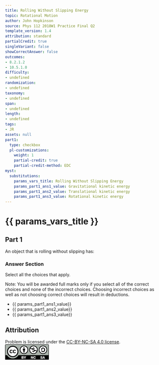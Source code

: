 ```yaml
---
title: Rolling Without Slipping Energy
topic: Rotational Motion
author: John Hopkinson
source: Phys 112 2018W1 Practice Final Q2
template_version: 1.4
attribution: standard
partialCredit: true
singleVariant: false
showCorrectAnswer: false
outcomes:
- 8.2.1.2
- 10.5.1.0
difficulty:
- undefined
randomization:
- undefined
taxonomy:
- undefined
span:
- undefined
length:
- undefined
tags:
- JR
assets: null
part1:
  type: checkbox
  pl-customizations:
    weight: 1
    partial-credit: true
    partial-credit-method: EDC
myst:
  substitutions:
    params_vars_title: Rolling Without Slipping Energy
    params_part1_ans1_value: Gravitational kinetic energy
    params_part1_ans2_value: Translational kinetic energy
    params_part1_ans3_value: Rotational kinetic energy
---
```

# {{ params_vars_title }}

## Part 1

An object that is rolling without slipping has:

### Answer Section

Select all the choices that apply.

Note: You will be awarded full marks only if you select all of the correct choices and none of the incorrect choices. Choosing incorrect choices as well as not choosing correct choices will result in deductions.

- {{ params_part1_ans1_value}}
- {{ params_part1_ans2_value}}
- {{ params_part1_ans3_value}}

## Attribution

Problem is licensed under the [CC-BY-NC-SA 4.0 license](https://creativecommons.org/licenses/by-nc-sa/4.0/).<br> ![The Creative Commons 4.0 license requiring attribution-BY, non-commercial-NC, and share-alike-SA license.](https://raw.githubusercontent.com/firasm/bits/master/by-nc-sa.png)